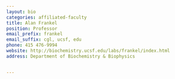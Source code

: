 ```yaml
---
layout: bio
categories: affiliated-faculty
title: Alan Frankel
position: Professor
email_prefix: frankel
email_suffix: cgl, ucsf, edu 
phone: 415 476-9994
website: http://biochemistry.ucsf.edu/labs/frankel/index.html
address: Department of Biochemistry & Biophysics


---
```


